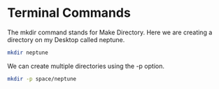 # Terminal Commands

The mkdir command stands for Make Directory. Here we are creating a directory on my Desktop called neptune.

```zsh
mkdir neptune
```

We can create multiple directories using the -p option.

```zsh
mkdir -p space/neptune
```
